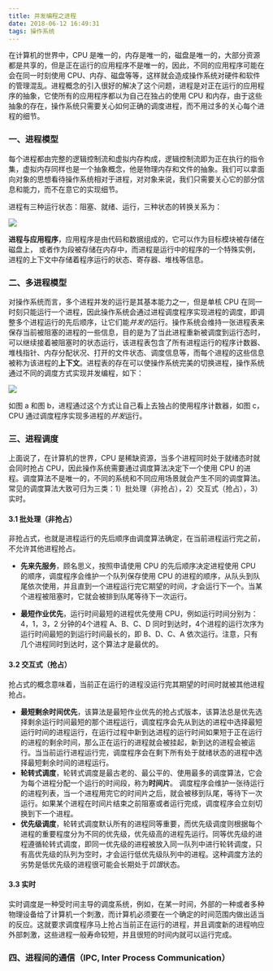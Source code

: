 ```yaml
---
title: 并发编程之进程
date: 2018-06-12 16:49:31
tags: 操作系统
---
```


在计算机的世界中，CPU 是唯一的，内存是唯一的，磁盘是唯一的，大部分资源都是共享的，但是正在运行的应用程序不是唯一的，因此，不同的应用程序可能在会在同一时刻使用 CPU、内存、磁盘等等，这样就会造成操作系统对硬件和软件的管理混乱。进程概念的引入很好的解决了这个问题，进程是对正在运行的应用程序的抽象，它使所有的应用程序都以为自己在独占的使用 CPU 和内存，由于这些抽象的存在，操作系统只需要关心如何正确的调度进程，而不用过多的关心每个进程的细节。

### 一、进程模型

每个进程都由完整的逻辑控制流和虚拟内存构成，逻辑控制流即为正在执行的指令集，虚拟内存同样也是一个抽象概念，他是物理内存和文件的抽象。我们可以拿面向对象的思想看待操作系统相对于进程，对对象来说，我们只需要关心它的部分信息和能力，而不在意它的实现细节。

进程有三种运行状态：阻塞、就绪、运行，三种状态的转换关系为：

![](https://upload-images.jianshu.io/upload_images/5314152-bedc9a2c44438ac7.png?imageMogr2/auto-orient/strip%7CimageView2/2/w/1240)

**进程与应用程序**，应用程序是由代码和数据组成的，它可以作为目标模块被存储在磁盘上， 或者作为段被存储在内存中，而进程是运行中的程序的一个特殊实例，进程的上下文中存储着程序运行的状态、寄存器、堆栈等信息。

### 二、多进程模型

对操作系统而言，多个进程并发的运行是其基本能力之一，但是单核 CPU 在同一时刻只能运行一个进程，因此操作系统会通过进程调度程序实现进程的调度，即调整多个进程运行的先后顺序，让它们能*并发的*运行。操作系统会维持一张进程表来保存当前被阻塞的进程的一些信息，目的是为了当此进程重新被调度到运行态时，可以继续接着被阻塞时的状态运行，该进程表包含了所有进程运行的程序计数器、堆栈指针、内存分配状况、打开的文件状态、调度信息等，而每个进程的这些信息被称为该进程的**上下文**。进程表的存在可以使操作系统完美的切换进程，操作系统通过不同的调度方式实现并发编程，如下：

![](https://upload-images.jianshu.io/upload_images/5314152-5608219e35413fa4.png?imageMogr2/auto-orient/strip%7CimageView2/2/w/1240)

如图 a 和图 b，进程通过这个方式让自己看上去独占的使用程序计数器，如图 c，CPU 通过调度程序实现多进程的*并发*运行。

### 三、进程调度

上面说了，在计算机的世界，CPU 是稀缺资源，当多个进程同时处于就绪态时就会同时抢占 CPU，因此操作系统需要通过调度算法决定下一个使用 CPU 的进程。调度算法不是唯一的，不同的系统和不同应用场景就会产生不同的调度算法。常见的调度算法大致可归为三类：1）批处理（非抢占），2）交互式（抢占），3）实时。

#### 3.1 批处理（非抢占）

非抢占式，也就是进程运行的先后顺序由调度算法确定，在当前进程运行完之前，不允许其他进程抢占。

- **先来先服务**，顾名思义，按照申请使用 CPU 的先后顺序决定进程使用 CPU 的顺序，调度程序会维护一个队列保存使用 CPU 的进程的顺序，从队头到队尾依次使用，并且直到一个进程运行完它期望的时间，才会运行下一个。当某个进程被阻塞时，它就会被排到队尾等待下一次运行。

- **最短作业优先**，运行时间最短的进程优先使用 CPU，例如运行时间分别为：4，1，3，2 分钟的4个进程 A、B、C、D 同时到达时，4个进程的运行次序为运行时间最短的到运行时间最长的，即 B、D、C、A 依次运行。注意，只有几个进程同时到达时，这个算法才是最优的。

#### 3.2 交互式（抢占） 

抢占式的概念意味着，当前正在运行的进程没运行完其期望的时间时就被其他进程抢占。

- **最短剩余时间优先**，该算法是最短作业优先的抢占式版本，该算法总是优先选择剩余运行时间最短的那个进程运行，调度程序会先从到达的进程中选择最短运行时间的进程运行，在运行过程中新到达进程的运行时间如果短于正在运行的进程的剩余时间，那么正在运行的进程就会被挂起，新到达的进程会被运行。当当前运行进程运行完，调度程序会在剩下所有处于就绪状态的进程中选择最短剩余时间的进程运行。
- **轮转式调度**，轮转式调度是最古老的、最公平的、使用最多的调度算法，它会为每个进程分配一个运行的时间段，称为**时间片**。 调度程序会维护一张待运行的进程列表，当一个进程用完它的时间片之后，就会被移到队尾，等待下一次运行。如果某个进程在时间片结束之前阻塞或者运行完成，调度程序会立刻切换到下一个进程。
- **优先级调度**，轮转式调度默认所有的进程同等重要，而优先级调度则根据每个进程的重要程度分为不同的优先级，优先级高的进程先运行。同等优先级的进程遵循轮转式调度，即同一优先级的进程被放入同一队列中进行轮转调度，只有高优先级的队列为空时，才会运行低优先级队列中的进程。这种调度方法的劣势是低优先级的进程很可能会长期处于*饥饿*状态。

#### 3.3 实时

实时调度是一种受时间主导的调度系统，例如，在某一时间，外部的一种或者多种物理设备给了计算机一个刺激，而计算机必须要在一个确定的时间范围内做出适当的反应。这就要求调度程序马上抢占当前正在运行的进程，并且调度新的进程响应外部刺激，这些进程一般寿命较短，并且很短的时间内就可以运行完成。

### 四、进程间的通信（IPC, Inter Process Communication）

